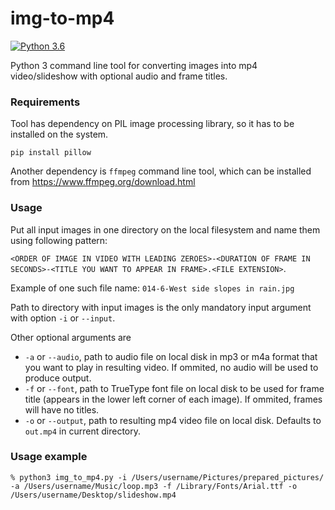 # img-to-mp4

[![Python 3.6](https://img.shields.io/badge/python-3.6-blue.svg)](https://www.python.org/downloads/release/python-360/)

Python 3 command line tool for converting images into mp4 video/slideshow with optional audio and frame titles.


### Requirements

Tool has dependency on PIL image processing library, so it has to be installed on the system.
```
pip install pillow
```

Another dependency is `ffmpeg` command line tool, which can be installed from https://www.ffmpeg.org/download.html

### Usage

Put all input images in one directory on the local filesystem and name them using following pattern:

`<ORDER OF IMAGE IN VIDEO WITH LEADING ZEROES>-<DURATION OF FRAME IN SECONDS>-<TITLE YOU WANT TO APPEAR IN FRAME>.<FILE EXTENSION>`. 

Example of one such file name:
`014-6-West side slopes in rain.jpg`

Path to directory with input images is the only mandatory input argument with option `-i` or `--input`.

Other optional arguments are

- `-a` or `--audio`, path to audio file on local disk in mp3 or m4a format that you want to play in resulting video. If ommited, no audio will be used to produce output.
- `-f` or `--font`, path to TrueType font file on local disk to be used for frame title (appears in the lower left corner of each image). If ommited, frames will have no titles.
- `-o` or `--output`, path to resulting mp4 video file on local disk. Defaults to `out.mp4` in current directory.


### Usage example

```
% python3 img_to_mp4.py -i /Users/username/Pictures/prepared_pictures/ -a /Users/username/Music/loop.mp3 -f /Library/Fonts/Arial.ttf -o /Users/username/Desktop/slideshow.mp4
```
